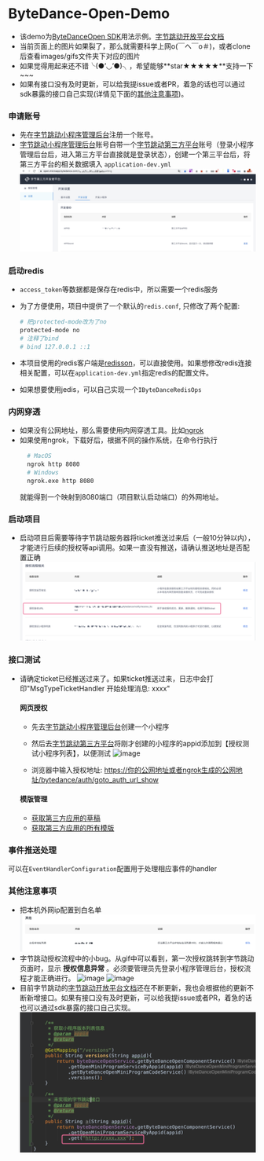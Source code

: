 # ByteDance-Open-Demo
- 该demo为[ByteDanceOpen SDK](https://github.com/yydzxz/ByteDanceOpen)用法示例。[字节跳动开放平台文档](https://bytedance.feishu.cn/docs/doccnYmtnRy6APhKiTfYgW#)
- 当前页面上的图片如果裂了，那么就需要科学上网o(￣ヘ￣o＃)，或者clone后查看images/gifs文件夹下对应的图片
- 如果觉得用起来还不错╰(●’◡’●)╮，希望能够**star★★★★★**支持一下~~~
- 如果有接口没有及时更新，可以给我提issue或者PR，着急的话也可以通过sdk暴露的接口自己实现(详情见下面的[其他注意事项](#其他注意事项))。

### 申请账号
- 先在[字节跳动小程序管理后台](https://microapp.bytedance.com)注册一个账号。
- [字节跳动小程序管理后台](https://microapp.bytedance.com)账号自带一个[字节跳动第三方平台](https://open.microapp.bytedance.com)账号（登录小程序管理后台后，进入第三方平台直接就是登录状态），创建一个第三平台后，将第三方平台的相关数据填入
`application-dev.yml`
![image](https://github.com/yydzxz/ByteDance-Open-Demo/blob/master/images/QQ20200714-122557%402x.png)

### 启动redis
- `access_token`等数据都是保存在redis中，所以需要一个redis服务

- 为了方便使用，项目中提供了一个默认的`redis.conf`, 只修改了两个配置:

  ```bash
  # 把protected-mode改为了no
  protected-mode no
  # 注释了bind
  # bind 127.0.0.1 ::1
  ```
- 本项目使用的redis客户端是[redisson](https://github.com/redisson/redisson)，可以直接使用。如果想修改redis连接相关配置，可以在`application-dev.yml`指定redis的配置文件。

- 如果想要使用jedis，可以自己实现一个`IByteDanceRedisOps`

### 内网穿透
  - 如果没有公网地址，那么需要使用内网穿透工具。比如[ngrok](https://ngrok.com/)
  - 如果使用ngrok，下载好后，根据不同的操作系统，在命令行执行
    ```bash
      # MacOS
      ngrok http 8080
      # Windows
      ngrok.exe http 8080
    ```
    就能得到一个映射到8080端口（项目默认启动端口）的外网地址。

### 启动项目
- 启动项目后需要等待字节跳动服务器将ticket推送过来后（一般10分钟以内），才能进行后续的授权等api调用。如果一直没有推送，请确认推送地址是否配置正确
![image](https://github.com/yydzxz/ByteDance-Open-Demo/blob/master/images/QQ20200714-130942%402x.png)

### 接口测试
- 请确定ticket已经推送过来了。如果ticket推送过来，日志中会打印"MsgTypeTicketHandler 开始处理消息: xxxx"

  #### 网页授权
  - 先去[字节跳动小程序管理后台](https://microapp.bytedance.com/app/applist)创建一个小程序
  - 然后去[字节跳动第三方平台](https://open.microapp.bytedance.com/tplist)将刚才创建的小程序的appid添加到【授权测试小程序列表】，以便测试
  ![image](https://github.com/yydzxz/ByteDance-Open-Demo/blob/master/images/QQ20200717-210508%402x.png)
  
  - 浏览器中输入授权地址: [https://你的公网地址或者ngrok生成的公网地址/bytedance/auth/goto_auth_url_show]()
  #### 模版管理
  - [获取第三方应用的草稿](http://127.0.0.1:8080/bytedance/template/draft/list)
  - [获取第三方应用的所有模版](http://127.0.0.1:8080/bytedance/template/list)
  
### 事件推送处理
  可以在`EventHandlerConfiguration`配置用于处理相应事件的handler

### 其他注意事项
  - 把本机外网ip配置到白名单
  ![image](https://github.com/yydzxz/ByteDance-Open-Demo/blob/master/images/QQ20200717-210903%402x.png)
  - 字节跳动授权流程中的小bug。从gif中可以看到，第一次授权跳转到字节跳动页面时，显示 **授权信息异常** 。必须要管理员先登录小程序管理后台，授权流程才能正确进行。
  ![image](https://github.com/yydzxz/ByteDance-Open-Demo/blob/master/gifs/auth_bug.gif)
  ![image](https://github.com/yydzxz/ByteDance-Open-Demo/blob/master/images/1991595100618_.pic_hd.jpg)
  - 目前字节跳动的[字节跳动开放平台文档](https://bytedance.feishu.cn/docs/doccnYmtnRy6APhKiTfYgW#)还在不断更新，我也会根据他的更新不断新增接口。如果有接口没有及时更新，可以给我提issue或者PR，着急的话也可以通过sdk暴露的接口自己实现。
  ![image](https://github.com/yydzxz/ByteDance-Open-Demo/blob/master/images/1407E96CAA9184803B3BF7D53A80649E.jpg)
  
